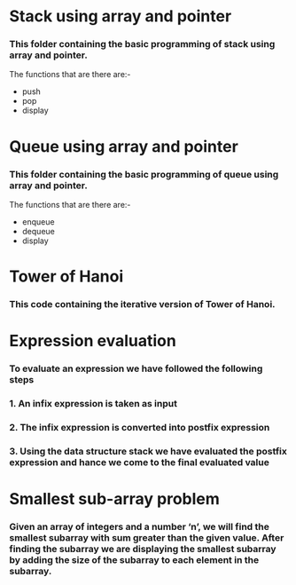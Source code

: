 # Stack using array and pointer
  
###  This folder containing the basic programming of stack using array and pointer. 
The functions that are there are:-
- push
- pop
- display

# Queue using array and pointer
  
###  This folder containing the basic programming of queue using array and pointer. 
The functions that are there are:-
- enqueue
- dequeue
- display

# Tower of Hanoi

### This code containing the iterative version of Tower of Hanoi.

# Expression evaluation

### To evaluate an expression we have followed the following steps 
### 1. An infix expression is taken as input
### 2. The infix expression is converted into postfix expression
### 3. Using the data structure stack we have evaluated the postfix expression and hance we come to the final evaluated value

# Smallest sub-array problem

### Given an array of integers and a number ‘n’, we will find the smallest subarray with sum greater than the given value. After finding the subarray we are displaying the smallest subarray by adding the size of the subarray to each element in the subarray.

